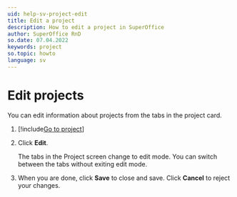 ```yaml
---
uid: help-sv-project-edit
title: Edit a project
description: How to edit a project in SuperOffice
author: SuperOffice RnD
so.date: 07.04.2022
keywords: project
so.topic: howto
language: sv
---
```


# Edit projects

You can edit information about projects from the tabs in the project card.

1. [!include[Go to project](includes/goto-project.md)]

2. Click **Edit**.

    The tabs in the Project screen change to edit mode. You can switch between the tabs without exiting edit mode.

3. When you are done, click **Save** to close and save. Click **Cancel** to reject your changes.

